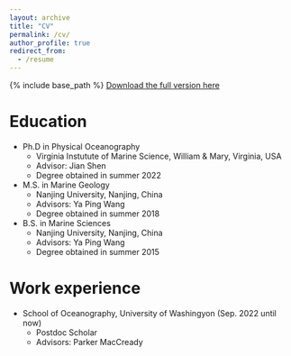 ```yaml
---
layout: archive
title: "CV"
permalink: /cv/
author_profile: true
redirect_from:
  - /resume
---
```


{% include base_path %}
[Download the full version here](http://jilian0717.github.io/files/CV_Jilian_Xiong_202503.pdf)

Education
======
* Ph.D in Physical Oceanography
  * Virginia Instutute of Marine Science, William & Mary, Virginia, USA 
  * Advisor: Jian Shen
  * Degree obtained in summer 2022
* M.S. in Marine Geology
  * Nanjing University, Nanjing, China
  * Advisors: Ya Ping Wang
  * Degree obtained in summer 2018
* B.S. in Marine Sciences
  * Nanjing University, Nanjing, China
  * Advisors: Ya Ping Wang
  * Degree obtained in summer 2015

Work experience
======
* School of Oceanography, University of Washingyon (Sep. 2022 until now)
  * Postdoc Scholar
  * Advisors: Parker MacCready




